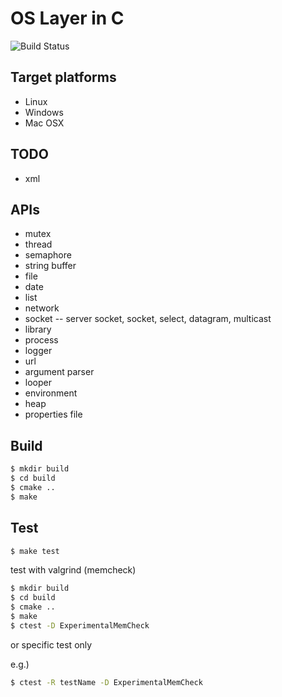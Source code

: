 # OS Layer in C #

![Build Status](https://github.com/bjtj/osl-c/actions/workflows/ctest.yml/badge.svg?branch=dev)

## Target platforms ##

* Linux
* Windows
* Mac OSX

## TODO ##

* xml

## APIs ##

* mutex
* thread
* semaphore
* string buffer
* file
* date
* list
* network
* socket -- server socket, socket, select, datagram, multicast
* library
* process
* logger
* url
* argument parser
* looper
* environment
* heap
* properties file


## Build ##

```bash
$ mkdir build
$ cd build
$ cmake ..
$ make
```


## Test ##

```bash
$ make test
```

test with valgrind (memcheck)

```bash
$ mkdir build
$ cd build
$ cmake ..
$ make
$ ctest -D ExperimentalMemCheck
```

or specific test only

e.g.)

```bash
$ ctest -R testName -D ExperimentalMemCheck
```
